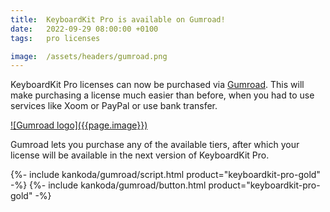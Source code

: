 ```yaml
---
title:  KeyboardKit Pro is available on Gumroad!
date:   2022-09-29 08:00:00 +0100
tags:   pro licenses

image:  /assets/headers/gumroad.png
---
```


KeyboardKit Pro licenses can now be purchased via [Gumroad]({{site.urls.gumroad}}). This will make purchasing a license much easier than before, when you had to use services like Xoom or PayPal or use bank transfer.

<a href="{{site.urls.gumroad}}" alt="Gumroad logo" title="KeyboardKit on Gumroad">
![Gumroad logo]({{page.image}})
</a>

Gumroad lets you purchase any of the available tiers, after which your license will be available in the next version of KeyboardKit Pro.

<div class="gumroad-container">
    {%- include kankoda/gumroad/script.html product="keyboardkit-pro-gold" -%}
    {%- include kankoda/gumroad/button.html product="keyboardkit-pro-gold" -%}
</div>
